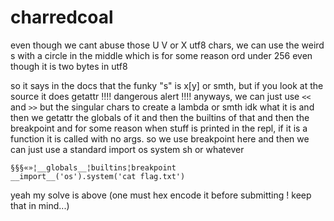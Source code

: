 # charredcoal

even though we cant abuse those U V or X utf8 chars, we can use the weird s with a circle in the middle which is for some reason ord under 256 even though it is two bytes in utf8

so it says in the docs that the funky "s" is x[y] or smth, but if you look at the source it does getattr !!!! dangerous alert !!!! anyways, we can just use `<<` and `>>` but the singular chars to 
create a lambda or smth idk what it is and then we getattr the globals of it and then the builtins of that and then the breakpoint and for some reason when stuff is printed in the repl, if it is a function it is called
with no args. so we use breakpoint here and then we can just use a standard import os system sh or whatever

```
§§§«»¦__globals__¦builtins¦breakpoint
__import__('os').system('cat flag.txt')
```

yeah my solve is above (one must hex encode it before submitting ! keep that in mind...)

